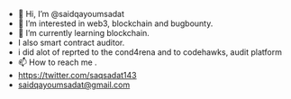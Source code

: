 - 👋 Hi, I’m @saidqayoumsadat
- 👀 I’m interested in web3, blockchain and bugbounty.
- 🌱 I’m currently learning blockchain.
- I also smart contract auditor.
- i did alot of reprted to the cond4rena and to codehawks, audit platform
- 📫 How to reach me .
- https://twitter.com/saqsadat143
- saidqayoumsadat@gmail.com

<!---
saidqayoumsadat/saidqayoumsadat is a ✨ special ✨ repository because its `README.md` (this file) appears on your GitHub profile.
You can click the Preview link to take a look at your changes.
--->
